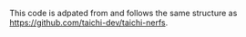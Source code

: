 This code is adpated from and follows the same structure as https://github.com/taichi-dev/taichi-nerfs.